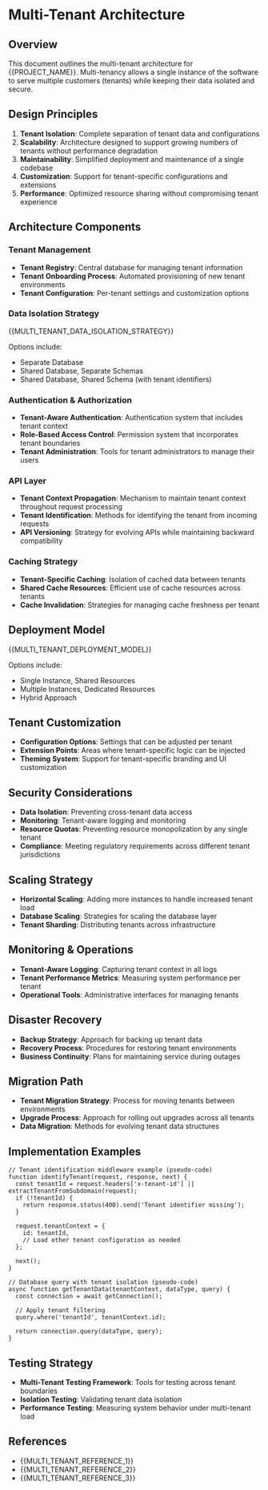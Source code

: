 # Multi-Tenant Architecture

## Overview

This document outlines the multi-tenant architecture for {{PROJECT_NAME}}. Multi-tenancy allows a single instance of the software to serve multiple customers (tenants) while keeping their data isolated and secure.

## Design Principles

1. **Tenant Isolation**: Complete separation of tenant data and configurations
2. **Scalability**: Architecture designed to support growing numbers of tenants without performance degradation
3. **Maintainability**: Simplified deployment and maintenance of a single codebase
4. **Customization**: Support for tenant-specific configurations and extensions
5. **Performance**: Optimized resource sharing without compromising tenant experience

## Architecture Components

### Tenant Management

- **Tenant Registry**: Central database for managing tenant information
- **Tenant Onboarding Process**: Automated provisioning of new tenant environments
- **Tenant Configuration**: Per-tenant settings and customization options

### Data Isolation Strategy

{{MULTI_TENANT_DATA_ISOLATION_STRATEGY}}

Options include:
- Separate Database
- Shared Database, Separate Schemas
- Shared Database, Shared Schema (with tenant identifiers)

### Authentication & Authorization

- **Tenant-Aware Authentication**: Authentication system that includes tenant context
- **Role-Based Access Control**: Permission system that incorporates tenant boundaries
- **Tenant Administration**: Tools for tenant administrators to manage their users

### API Layer

- **Tenant Context Propagation**: Mechanism to maintain tenant context throughout request processing
- **Tenant Identification**: Methods for identifying the tenant from incoming requests
- **API Versioning**: Strategy for evolving APIs while maintaining backward compatibility

### Caching Strategy

- **Tenant-Specific Caching**: Isolation of cached data between tenants
- **Shared Cache Resources**: Efficient use of cache resources across tenants
- **Cache Invalidation**: Strategies for managing cache freshness per tenant

## Deployment Model

{{MULTI_TENANT_DEPLOYMENT_MODEL}}

Options include:
- Single Instance, Shared Resources
- Multiple Instances, Dedicated Resources
- Hybrid Approach

## Tenant Customization

- **Configuration Options**: Settings that can be adjusted per tenant
- **Extension Points**: Areas where tenant-specific logic can be injected
- **Theming System**: Support for tenant-specific branding and UI customization

## Security Considerations

- **Data Isolation**: Preventing cross-tenant data access
- **Monitoring**: Tenant-aware logging and monitoring
- **Resource Quotas**: Preventing resource monopolization by any single tenant
- **Compliance**: Meeting regulatory requirements across different tenant jurisdictions

## Scaling Strategy

- **Horizontal Scaling**: Adding more instances to handle increased tenant load
- **Database Scaling**: Strategies for scaling the database layer
- **Tenant Sharding**: Distributing tenants across infrastructure

## Monitoring & Operations

- **Tenant-Aware Logging**: Capturing tenant context in all logs
- **Tenant Performance Metrics**: Measuring system performance per tenant
- **Operational Tools**: Administrative interfaces for managing tenants

## Disaster Recovery

- **Backup Strategy**: Approach for backing up tenant data
- **Recovery Process**: Procedures for restoring tenant environments
- **Business Continuity**: Plans for maintaining service during outages

## Migration Path

- **Tenant Migration Strategy**: Process for moving tenants between environments
- **Upgrade Process**: Approach for rolling out upgrades across all tenants
- **Data Migration**: Methods for evolving tenant data structures

## Implementation Examples

```
// Tenant identification middleware example (pseudo-code)
function identifyTenant(request, response, next) {
  const tenantId = request.headers['x-tenant-id'] || extractTenantFromSubdomain(request);
  if (!tenantId) {
    return response.status(400).send('Tenant identifier missing');
  }
  
  request.tenantContext = {
    id: tenantId,
    // Load other tenant configuration as needed
  };
  
  next();
}

// Database query with tenant isolation (pseudo-code)
async function getTenantData(tenantContext, dataType, query) {
  const connection = await getConnection();
  
  // Apply tenant filtering
  query.where('tenantId', tenantContext.id);
  
  return connection.query(dataType, query);
}
```

## Testing Strategy

- **Multi-Tenant Testing Framework**: Tools for testing across tenant boundaries
- **Isolation Testing**: Validating tenant data isolation
- **Performance Testing**: Measuring system behavior under multi-tenant load

## References

- {{MULTI_TENANT_REFERENCE_1}}
- {{MULTI_TENANT_REFERENCE_2}}
- {{MULTI_TENANT_REFERENCE_3}}